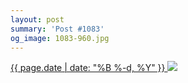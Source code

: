```yaml
---
layout: post
summary: 'Post #1083'
og_image: 1083-960.jpg
---
```


<p>
 <time>
  <a href="/1083">
   {{ page.date | date: "%B %-d, %Y" }}
  </a>
 </time>
 <a href="/1083">
  <img data-taken="2/18/2020" sizes="(min-width: 700px) 50vw, calc(100vw - 2rem)" src="{{ site.assets_url }}/1083-480.jpg" srcset="{{ site.assets_url }}/1083-240.jpg 240w, {{ site.assets_url }}/1083-480.jpg 480w, {{ site.assets_url }}/1083-720.jpg 720w, {{ site.assets_url }}/1083-960.jpg 960w"/>
 </a>
</p>

